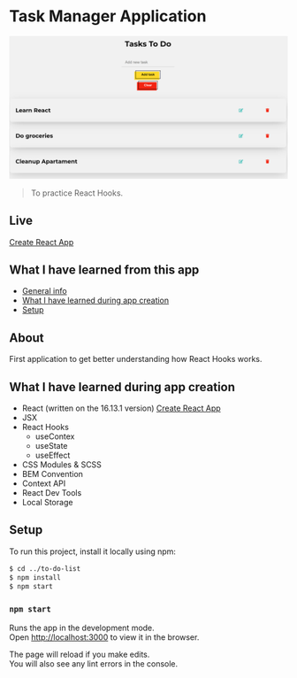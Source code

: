 # Task Manager Application

![Image of Application](https://raw.githubusercontent.com/JakHer/toDoList/master/src/Assets/Images/siteScreen.png)

> To practice React Hooks.

## Live

[Create React App](https://JakHer.github.io/toDoList)

## What I have learned from this app

- [General info](#about)
- [What I have learned during app creation](#what-i-have-learned-during-app-creation)
- [Setup](#setup)

## About

First application to get better understanding how React Hooks works.

## What I have learned during app creation

- React (written on the 16.13.1 version) [Create React App](https://github.com/facebook/create-react-app)
- JSX
- React Hooks
  - useContex
  - useState
  - useEffect
- CSS Modules & SCSS
- BEM Convention
- Context API
- React Dev Tools
- Local Storage

## Setup

To run this project, install it locally using npm:

```
$ cd ../to-do-list
$ npm install
$ npm start
```

### `npm start`

Runs the app in the development mode.<br />
Open [http://localhost:3000](http://localhost:3000) to view it in the browser.

The page will reload if you make edits.<br />
You will also see any lint errors in the console.
